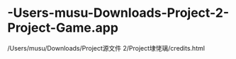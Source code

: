 # -Users-musu-Downloads-Project-2-Project-Game.app
/Users/musu/Downloads/Project源文件 2/Project埭恅璃/credits.html
